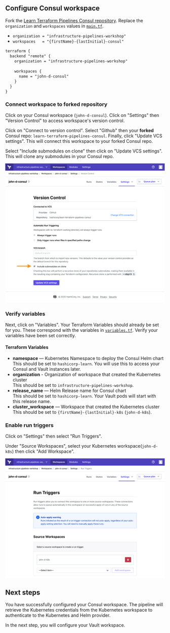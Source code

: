 ## Configure Consul workspace

Fork the [Learn Terraform Pipelines Consul repository](https://github.com/hashicorp/learn-terraform-pipelines-consul). Replace the `organization` and `workspaces` values in [`main.tf`](https://github.com/hashicorp/learn-terraform-pipelines-consul/blob/master/main.tf). 
- `organization = "infrastructure-pipelines-workshop"`
- `workspaces   = "{firstName}-{lastInitial}-consul"`

```hcl
terraform {
  backend "remote" {
    organization = "infrastructure-pipelines-workshop"

    workspaces {
      name = "john-d-consul"
    }
  }
}
```
### Connect workspace to forked repository

Click on your Consul workspace (`john-d-consul`). Click on "Settings" then "Version Control" to access workspace's version control.

Click on "Connect to version control". Select "Github" then your **forked** Consul repo: `learn-terraform-pipelines-consul`. Finally, click "Update VCS settings". This will connect this workspace to your forked Consul repo.

Select "Include submodules on clone" then click on "Update VCS settings". This will clone any submodules in your Consul repo. 

![Click on "Include submodules on clone" then click on "Update VCS settings"](./assets/include-submodules.png)

### Verify variables

Next, click on "Variables". Your Terraform Variables should already be set for you. These correspond with the variables in [`variables.tf`](https://github.com/hashicorp/learn-terraform-pipelines-consul/blob/master/variables.tf). Verify your variables have been set correctly.

#### Terraform Variables
- **namespace** — Kubernetes Namespace to deploy the Consul Helm chart<br/>
  This should be set to `hashicorp-learn`. You will use this to access your Consul and Vault instances later.
- **organization** - Organization of workspace that created the Kubernetes cluster<br/>
  This should be set to `infrastructure-pipelines-workshop`.
- **release_name** — Helm Release name for Consul chart<br/>
  This should be set to `hashicorp-learn`. Your Vault pods will start with this release name.
- **cluster_workspace** — Workspace that created the Kubernetes cluster<br/>
  This should be set to `{firstName}-{lastInitial}-k8s` (`john-d-k8s`).

### Enable run triggers 

Click on "Settings" then select "Run Triggers".

Under "Source Workspaces", select your Kubernetes workspace(`john-d-k8s`) then click "Add Workspace".

![Select Kubernetes workspace as source workspace](./assets/enable-run-triggers.png)

## Next steps

You have successfully configured your Consul workspace. The pipeline will retrieve the Kubernetes credentials from the Kubernetes workspace to authenticate to the Kubernetes and Helm provider.

In the next step, you will configure your Vault workspace.
